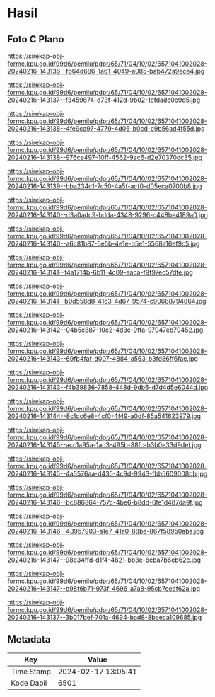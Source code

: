 # Hasil

## Foto C Plano

https://sirekap-obj-formc.kpu.go.id/99d6/pemilu/pdpr/65/71/04/10/02/6571041002028-20240216-143136--fb64d686-1a61-4049-a085-bab472a9ece4.jpg

https://sirekap-obj-formc.kpu.go.id/99d6/pemilu/pdpr/65/71/04/10/02/6571041002028-20240216-143137--f3459674-d73f-412d-9b02-1cfdadc0e9d5.jpg

https://sirekap-obj-formc.kpu.go.id/99d6/pemilu/pdpr/65/71/04/10/02/6571041002028-20240216-143138--4fe9ca97-4779-4d06-b0cd-c9b56ad4f55d.jpg

https://sirekap-obj-formc.kpu.go.id/99d6/pemilu/pdpr/65/71/04/10/02/6571041002028-20240216-143138--976ce497-10ff-4562-9ac6-d2e70370dc35.jpg

https://sirekap-obj-formc.kpu.go.id/99d6/pemilu/pdpr/65/71/04/10/02/6571041002028-20240216-143139--bba234c1-7c50-4a5f-acf0-d05eca0700b8.jpg

https://sirekap-obj-formc.kpu.go.id/99d6/pemilu/pdpr/65/71/04/10/02/6571041002028-20240216-143140--d3a0adc9-bdda-4348-9296-c448be4189a0.jpg

https://sirekap-obj-formc.kpu.go.id/99d6/pemilu/pdpr/65/71/04/10/02/6571041002028-20240216-143140--a6c81b87-5e5b-4e1e-b5e1-5568a16ef9c5.jpg

https://sirekap-obj-formc.kpu.go.id/99d6/pemilu/pdpr/65/71/04/10/02/6571041002028-20240216-143141--f4a1714b-6b11-4c09-aaca-f9f97ec57dfe.jpg

https://sirekap-obj-formc.kpu.go.id/99d6/pemilu/pdpr/65/71/04/10/02/6571041002028-20240216-143141--b0d558d8-41c3-4d67-9574-c90668794864.jpg

https://sirekap-obj-formc.kpu.go.id/99d6/pemilu/pdpr/65/71/04/10/02/6571041002028-20240216-143142--04b5c887-10c2-4d3c-9ffa-97947eb70452.jpg

https://sirekap-obj-formc.kpu.go.id/99d6/pemilu/pdpr/65/71/04/10/02/6571041002028-20240216-143143--69fb4faf-d007-4884-a563-b3fd86ff6fae.jpg

https://sirekap-obj-formc.kpu.go.id/99d6/pemilu/pdpr/65/71/04/10/02/6571041002028-20240216-143143--f4b39836-7858-448d-9db6-d7d4d5e6044d.jpg

https://sirekap-obj-formc.kpu.go.id/99d6/pemilu/pdpr/65/71/04/10/02/6571041002028-20240216-143144--8c1dc6e8-4cf0-4f49-a0df-85a541623979.jpg

https://sirekap-obj-formc.kpu.go.id/99d6/pemilu/pdpr/65/71/04/10/02/6571041002028-20240216-143145--acc1a95a-1ad3-495b-88fc-b3b0e33d9def.jpg

https://sirekap-obj-formc.kpu.go.id/99d6/pemilu/pdpr/65/71/04/10/02/6571041002028-20240216-143145--4a5576aa-d435-4c9d-9943-fbb5609008db.jpg

https://sirekap-obj-formc.kpu.go.id/99d6/pemilu/pdpr/65/71/04/10/02/6571041002028-20240216-143146--bc886864-757c-4be6-b8dd-6fe1d487da9f.jpg

https://sirekap-obj-formc.kpu.go.id/99d6/pemilu/pdpr/65/71/04/10/02/6571041002028-20240216-143146--439b7903-a1e7-41a0-88be-867f58950aba.jpg

https://sirekap-obj-formc.kpu.go.id/99d6/pemilu/pdpr/65/71/04/10/02/6571041002028-20240216-143147--98e34ffd-d1f4-4821-bb3e-6cba7b6eb62c.jpg

https://sirekap-obj-formc.kpu.go.id/99d6/pemilu/pdpr/65/71/04/10/02/6571041002028-20240216-143147--b98f6b71-973f-4696-a7a8-95cb7eeaf62a.jpg

https://sirekap-obj-formc.kpu.go.id/99d6/pemilu/pdpr/65/71/04/10/02/6571041002028-20240216-143137--3b017bef-701a-4694-bad8-8beeca109685.jpg


## Metadata

| Key        | Value               |
| ---------- | ------------------- |
| Time Stamp | 2024-02-17 13:05:41 |
| Kode Dapil | 6501                |



